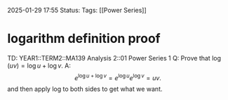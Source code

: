 2025-01-29 17:55
Status: 
Tags: [[Power Series]]
# logarithm definition proof

TD: YEAR1::TERM2::MA139 Analysis 2::01 Power Series 1
Q: Prove that $\log(uv) = \log u + \log v$.
A: $$
e^{\log u + \log v} = e^{\log u} e^{\log v} = uv.
$$and then apply log to both sides to get what we want.
<!--ID: 1738173423347-->
